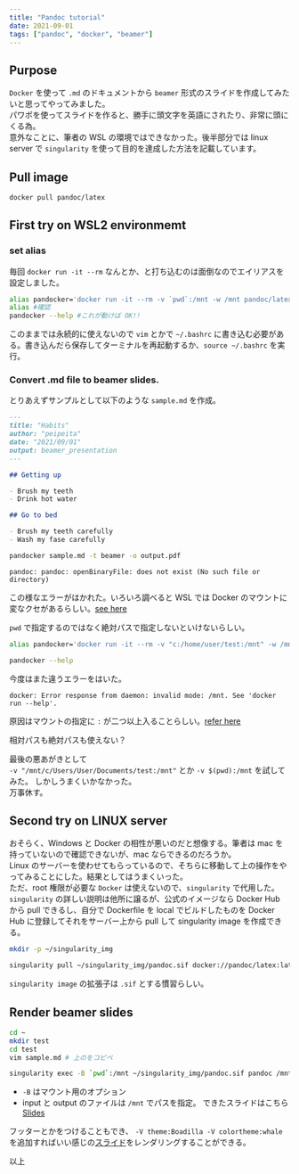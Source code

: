 ```yaml
---
title: "Pandoc tutorial"
date: 2021-09-01
tags: ["pandoc", "docker", "beamer"]
---
```


## Purpose 

`Docker` を使って `.md` のドキュメントから `beamer` 形式のスライドを作成してみたいと思ってやってみました。  
パワポを使ってスライドを作ると、勝手に頭文字を英語にされたり、非常に頭にくる為。  
意外なことに、筆者の WSL の環境ではできなかった。後半部分では linux server で `singularity` を使って目的を達成した方法を記載しています。

## Pull image

```bash
docker pull pandoc/latex
```
## First try on WSL2 environmemt

### set alias
毎回 `docker run -it --rm` なんとか、と打ち込むのは面倒なのでエイリアスを設定しました。  

```bash
alias pandocker='docker run -it --rm -v `pwd`:/mnt -w /mnt pandoc/latex pandoc'
alias #確認
pandocker --help #これが動けば OK!!
```
このままでは永続的に使えないので `vim` とかで `~/.bashrc` に書き込む必要がある。書き込んだら保存してターミナルを再起動するか、`source ~/.bashrc` を実行。

### Convert .md file to beamer slides.

とりあえずサンプルとして以下のような `sample.md` を作成。

```md
---
title: "Habits"
author: "peipeita"
date: "2021/09/01"
output: beamer_presentation
---

## Getting up

- Brush my teeth
- Drink hot water

## Go to bed

- Brush my teeth carefully
- Wash my fase carefully
```

```bash
pandocker sample.md -t beamer -o output.pdf
```

`pandoc: pandoc: openBinaryFile: does not exist (No such file or directory)`

この様なエラーがはかれた。いろいろ調べると WSL では Docker のマウントに変なクセがあるらしい。[see here](https://tamosblog.wordpress.com/2019/03/11/volume_mount_by_docker_on_wsl/)  

`pwd` で指定するのではなく絶対パスで指定しないといけないらしい。 

```bash
alias pandocker='docker run -it --rm -v "c:/home/user/test:/mnt" -w /mnt pandoc/latex pandoc'

pandocker --help
```

今度はまた違うエラーをはいた。  

`docker: Error response from daemon: invalid mode: /mnt.
See 'docker run --help'.`

原因はマウントの指定に `:` が二つ以上入ることらしい。[refer here](https://qiita.com/masayuki14/items/633c7ab3e0f89cc5a30e)  

相対パスも絶対パスも使えない？

最後の悪あがきとして  
`-v "/mnt/c/Users/User/Documents/test:/mnt"` とか `-v $(pwd):/mnt` を試してみた。 
しかしうまくいかなかった。  
万事休す。

## Second try on LINUX server
おそらく、Windows と Docker の相性が悪いのだと想像する。筆者は mac を持っていないので確認できないが、mac ならできるのだろうか。  
Linux のサーバーを使わせてもらっているので、そちらに移動して上の操作をやってみることにした。結果としてはうまくいった。  
ただ、root 権限が必要な `Docker` は使えないので、`singularity` で代用した。  
`singularity` の詳しい説明は他所に譲るが、公式のイメージなら Docker Hub から pull できるし、自分で Dockerfile を local でビルドしたものを Docker Hub に登録してそれをサーバー上から pull して singularity image を作成できる。 

```bash
mkdir -p ~/singularity_img

singularity pull ~/singularity_img/pandoc.sif docker://pandoc/latex:latest
```
`singularity image` の拡張子は `.sif` とする慣習らしい。  

## Render beamer slides

```bash
cd ~
mkdir test
cd test
vim sample.md # 上のをコピペ
```

```bash
singularity exec -B `pwd`:/mnt ~/singularity_img/pandoc.sif pandoc /mnt/sample.md -t beamer -o /mnt/output.pdf
```
- `-B` はマウント用のオプション
- input と output のファイルは `/mnt` でパスを指定。
できたスライドはこちら
[Slides](images/output.pdf)

フッターとかをつけることもでき、 `-V theme:Boadilla -V colortheme:whale` を追加すればいい感じの[スライド](images/output2.pdf)をレンダリングすることができる。  


以上